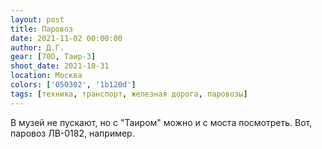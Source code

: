 ```yaml
---
layout: post
title: Паровоз
date: 2021-11-02 00:00:00
author: Д.Г.
gear: [70D, Таир-3]
shoot_date: 2021-10-31
location: Москва
colors: ['050302', '1b120d']
tags: [техника, транспорт, железная дорога, паровозы]
---
```

В музей не пускают, но с "Таиром" можно и с моста посмотреть. Вот, паровоз ЛВ-0182, например. 
